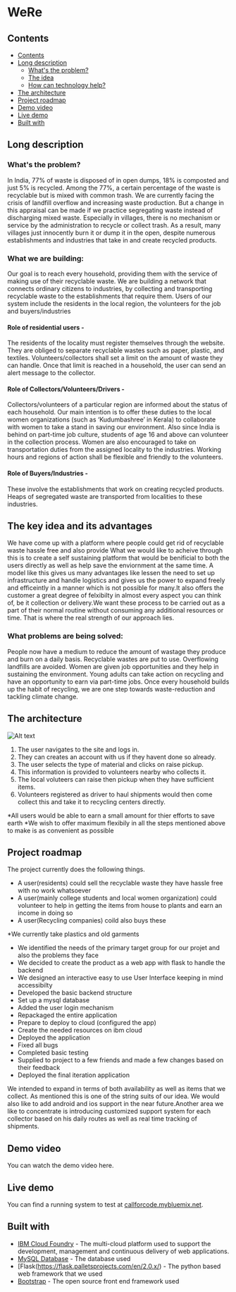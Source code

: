 # WeRe


## Contents
  - [Contents](#contents)
  - [Long description](#long-description)
    - [What's the problem?](#whats-are-we-building)
    - [The idea](#the-key-idea-and-its-advantages)
    - [How can technology help?](#what-problems-are-being-solved)
  - [The architecture](#the-architecture)
  - [Project roadmap](#project-roadmap)
  - [Demo video](#demo-video)
  - [Live demo](#live-demo)
  - [Built with](#built-with)



## Long description

### What's the problem?
  In India, 77% of waste is disposed of in open dumps, 18% is composted and just 5% is recycled. Among the 77%, a certain percentage of the waste is recyclable but is mixed with common trash. We are currently facing the crisis of landfill overflow and increasing waste production. 
But a change in this appraisal can be made if we practice segregating waste instead of discharging mixed waste.
Especially in villages, there is no mechanism or service by the administration to recycle or collect trash. 
As a result, many villages just innocently burn it or dump it in the open, despite numerous establishments and industries that take in and create recycled products. 

### What we are building: 

Our goal is to reach every household, providing them with the service of making use of their recyclable waste. We are building a network that connects ordinary citizens to industries, by collecting and transporting recyclable waste to the establishments that require them.
Users of our system include      the residents in the local region, the volunteers for the job and buyers/industries


#### Role of residential users -
  The residents of the locality must register themselves through the website. They are obliged to separate recyclable wastes such as paper, plastic, and textiles. Volunteers/collectors shall set a limit on the amount of waste they can handle. Once that limit is reached in a household, the user can send an alert message to the collector.


#### Role of Collectors/Volunteers/Drivers -
  Collectors/volunteers of a particular region are informed about the status of each household. Our main intention is to offer these duties to the local women organizations (such as ‘Kudumbashree’ in Kerala) to collaborate with women to take a stand in saving our environment.
Also since India is behind on part-time job culture, students of age 16 and above can volunteer in the collection process. 
Women are also encouraged to take on transportation duties from the assigned locality to the industries.
Working hours and regions of action shall be flexible and friendly to the volunteers. 

#### Role of Buyers/Industries -
  These involve the establishments that work on creating recycled products. Heaps of segregated waste are transported from localities to these industries. 

## The key idea and its advantages
  We have come up with a platform where people could get rid of recyclable waste hassle free and also provide What we would like to acheive through this is to create a self sustaining platform that would be benificial to both the users directly as well as help save the enviornment at the same time. A model like this gives us many advantages like lessen the need to set up infrastructure and handle  logistics and gives us the power to expand freely and efficeintly in a manner which is not possible for many.It also offers the customer a great degree of felxibilty in almost every aspect you can think of, be it collection or delivery.We want these process to be carried out as a part of their normal routine without consuming any additional resources or time. That is where the real strength of our approach lies.
  
### What problems are being solved:

People now have a medium to reduce the amount of wastage they produce and burn on a daily basis. Recyclable wastes are put to use. Overflowing landfills are avoided.
Women are given job opportunities and they help in sustaining the environment. Young adults can take action on recycling and have an opportunity to earn via part-time jobs.
Once every household builds up the habit of recycling, we are one step towards waste-reduction and tackling climate change.

## The architecture

![Alt text](https://i1.wp.com/blog.mi.hdm-stuttgart.de/wp-content/uploads/2019/08/architecture.jpeg?w=802&ssl=1)

1. The user navigates to the site and logs in.
2. They can creates an account with us if they havent done so already.
3. The user selects the type of material and clicks on raise pickup.
4. This information is provided to volunteers nearby who collects it.
5. The local voluteers can raise then pickup when they have sufficient items.
6. Volunteers registered as driver to haul shipments would then come collect this and take it to recycling centers directly.

*All users would be able to earn a small amount for thier efforts to save earth
*We wish to offer maximum flexibily in all the steps mentioned above to make is as convenient as possible

## Project roadmap

The project currently does the following things.

- A user(residents) could sell the recyclable waste they have hassle free with no work whatsoever
- A user(mainly college students and local women organization) could volunteer to help in 
  getting the items from house to plants and earn an income in doing so
- A user(Recycling companies) coild also buys these 

*We currently take plastics and old garments

- We identified the needs of the primary target group for our projet and also the problems they face 
- We decided to create the product as a web app with flask to handle the backend
- We designed an interactive easy to use User Interface keeping in mind accessibilty
- Developed the basic backend structure
- Set up a mysql database
- Added the user login mechanism
- Repackaged the entire application
- Prepare to deploy to cloud (configured the app)
- Create the needed resources on ibm cloud
- Deployed the application
- Fixed all bugs 
- Completed basic testing
- Supplied to project to a few friends and made a few changes based on their feedback
- Deployed the final iteration application
 
 We intended to expand in terms of both availability as well as items that we collect. As mentioned this is one of the string suits of our idea. 
 We would also like to add android and ios support in the near future.Another area we like to concentrate is introducing customized support system for each collector
 based on his daily routes as well as real time tracking of shipments.

## Demo video

You can watch the demo video here.


## Live demo

You can find a running system to test at [callforcode.mybluemix.net](https://were.eu-gb.cf.appdomain.cloud/).


## Built with

- [IBM Cloud Foundry](https://cloud.ibm.com/catalog?search=cloud%20functions#search_results) - The multi-cloud platform used to support the development, management and continuous delivery of web applications.
- [MySQL Database](https://www.mysql.com/) - The database used
- [Flask(https://flask.palletsprojects.com/en/2.0.x/) - The python based web framework that we used
- [Bootstrap](https://getbootstrap.com/) - The open source front end framework used

